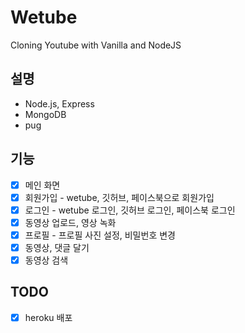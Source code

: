 # Wetube
Cloning Youtube with Vanilla and NodeJS

## 설명
- Node.js, Express
- MongoDB
- pug

## 기능
- [x] 메인 화면
- [x] 회원가입 - wetube, 깃허브, 페이스북으로 회원가입
- [x] 로그인 - wetube 로그인, 깃허브 로그인, 페이스북 로그인
- [x] 동영상 업로드, 영상 녹화
- [x] 프로필 - 프로필 사진 설정, 비밀번호 변경
- [x] 동영상, 댓글 달기
- [x] 동영상 검색

## TODO
- [x] heroku 배포
